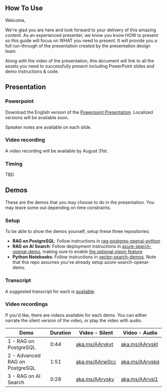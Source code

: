 ## How To Use

Welcome,

We're glad you are here and look forward to your delivery of this amazing content. As an experienced presenter, we know you know HOW to present so this guide will focus on WHAT you need to present. It will provide you a full run-through of the presentation created by the presentation design team. 

Along with the video of the presentation, this document will link to all the assets you need to successfully present including PowerPoint slides and demo instructions & code.

## Presentation

### Powerpoint

Download the English version of the [Powerpoint Presentation](https://view.officeapps.live.com/op/view.aspx?src=https%3A%2F%2Faitourassetstore.blob.core.windows.net%2Fassets%2FBRK463%2520Production-ready%2520RAG%2520with%2520Azure%2520AI%2520Search%2FProductionReadyRAGwithAzureAISearch_V1.0.pptx&wdOrigin=BROWSELINK).
Localized versions will be available soon.

Speaker notes are available on each slide.

### Video recording

A video recording will be available by August 31st.

### Timing

TBD

## Demos

These are the demos that you may choose to do in the presentation. You may leave some out depending on time constraints. 

### Setup

To be able to show the demos yourself, setup these three repositories:

* **RAG on PostgreSQL**: Follow instructions in [rag-postgres-openai-python](https://github.com/Azure-Samples/rag-postgres-openai-python)
* **RAG on AI Search**: Follow deployment instructions in [azure-search-openai-demo](https://github.com/Azure-Samples/azure-search-openai-demo), making sure to enable [the optional vision feature](https://github.com/Azure-Samples/azure-search-openai-demo/blob/main/docs/gpt4v.md)
* **Python Notebooks**: Follow instructions in [vector-search-demos](https://github.com/pamelafox/vector-search-demos). Note that this repo assumes you've already setup azure-search-openai-demo.

### Transcript

A suggested transcript for each is [available](https://aka.ms/AArw0cd).

### Video recordings

If you'd like, there are videos available for each demo. You can either narrate the silent version of the video, or play the video with audio.

| Demo 	                  | Duration | Video - Silent | Video - Audio |
--------------------------|----------|---------------- |  ----------- |
|  1 - RAG on PostgreSQL  | 0:44     | [aka.ms/AArvkvt](https://aitourassetstore.blob.core.windows.net/assets/BRK463%20-%20Production-ready%20RAG%20with%20Azure%20AI%20Search/BRK463%20-%20RAG%20on%20Postgres%20Simple%20-%20Silent_V1.0.mp4) | [aka.ms/AArvskt](https://aitourassetstore.blob.core.windows.net/assets/BRK463%20-%20Production-ready%20RAG%20with%20Azure%20AI%20Search/BRK463%20-%20Postgres%20Simple%20RAG_V1.0.mp4)
|  2 - Advanced RAG on PostgreSQL | 1:51 | [aka.ms/AArw0cc](https://aitourassetstore.blob.core.windows.net/assets/BRK463%20-%20Production-ready%20RAG%20with%20Azure%20AI%20Search/BRK463%20-%20RAG%20on%20Postgres%20Advanced%20-%20Silent_V1.0.mp4) | [aka.ms/AArvskq](https://aitourassetstore.blob.core.windows.net/assets/BRK463%20-%20Production-ready%20RAG%20with%20Azure%20AI%20Search/BRK463%20-%20Postgres%20Advanced%20RAG_V1.0.mp4)
|  3 - RAG on AI Search | 0:28 | [aka.ms/AArvskv](https://aitourassetstore.blob.core.windows.net/assets/BRK463%20-%20Production-ready%20RAG%20with%20Azure%20AI%20Search/BRK463%20-%20RAG%20on%20AI%20Search%20-%20Silent_V1.0.mp4) | [aka.ms/AArvsl1](https://aitourassetstore.blob.core.windows.net/assets/BRK463%20-%20Production-ready%20RAG%20with%20Azure%20AI%20Search/BRK463%20-%20RAG%20with%20Azure%20AI%20Search_V1.0.mp4)
